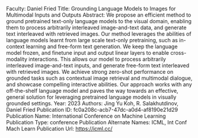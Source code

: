 Faculty: Daniel Fried
Title: Grounding Language Models to Images for Multimodal Inputs and Outputs
Abstract: We propose an efficient method to ground pretrained text-only language models to the visual domain, enabling them to process arbitrarily interleaved image-and-text data, and generate text interleaved with retrieved images. Our method leverages the abilities of language models learnt from large scale text-only pretraining, such as in-context learning and free-form text generation. We keep the language model frozen, and finetune input and output linear layers to enable cross-modality interactions. This allows our model to process arbitrarily interleaved image-and-text inputs, and generate free-form text interleaved with retrieved images. We achieve strong zero-shot performance on grounded tasks such as contextual image retrieval and multimodal dialogue, and showcase compelling interactive abilities. Our approach works with any off-the-shelf language model and paves the way towards an effective, general solution for leveraging pretrained language models in visually grounded settings.
Year: 2023
Authors: Jing Yu Koh, R. Salakhutdinov, Daniel Fried
Publication ID: fc0a208c-acb7-47dc-a0d4-af8190e21d29
Publication Name: International Conference on Machine Learning
Publication Type: conference
Publication Alternate Names: ICML, Int Conf Mach Learn
Publication Url: https://icml.cc/
